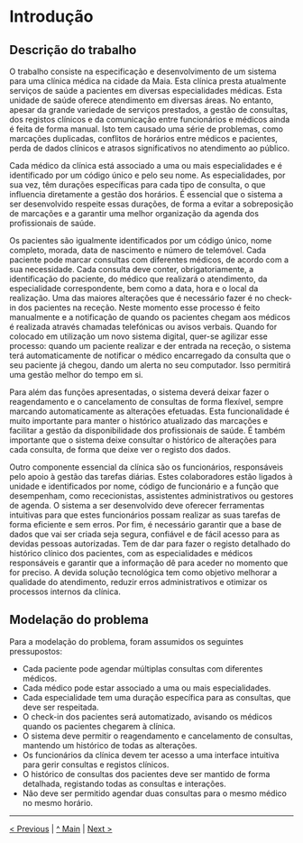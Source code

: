 # Introdução


## Descrição do trabalho
O trabalho consiste na especificação e desenvolvimento de um sistema para uma clínica médica na cidade
da Maia. Esta clínica presta atualmente serviços de saúde a pacientes em diversas especialidades médicas.
Esta unidade de saúde oferece atendimento em diversas áreas. No entanto, apesar da grande variedade
de serviços prestados, a gestão de consultas, dos registos clínicos e da comunicação entre
funcionários e médicos ainda é feita de forma manual. Isto tem causado uma série de problemas,
como marcações duplicadas, conflitos de horários entre médicos e pacientes, perda de dados
clínicos e atrasos significativos no atendimento ao público.

Cada médico da clínica está associado a uma ou mais especialidades e é identificado por um
código único e pelo seu nome. As especialidades, por sua vez, têm durações específicas para
cada tipo de consulta, o que influencia diretamente a gestão dos horários. É essencial que o
sistema a ser desenvolvido respeite essas durações, de forma a evitar a sobreposição de
marcações e a garantir uma melhor organização da agenda dos profissionais de saúde.

Os pacientes são igualmente identificados por um código único, nome completo, morada, data
de nascimento e número de telemóvel. Cada paciente pode marcar consultas com diferentes
médicos, de acordo com a sua necessidade. Cada consulta deve conter, obrigatoriamente, a
identificação do paciente, do médico que realizará o atendimento, da especialidade
correspondente, bem como a data, hora e o local da realização.
Uma das maiores alterações que é necessário fazer é no check-in dos pacientes na receção.
Neste momento esse processo é feito manualmente e a notificação de quando os pacientes
chegam aos médicos é realizada através chamadas telefónicas ou avisos verbais. Quando for
colocado em utilização um novo sistema digital, quer-se agilizar esse processo: quando um
paciente realizar e der entrada na receção, o sistema terá automaticamente de notificar o
médico encarregado da consulta que o seu paciente já chegou, dando um alerta no seu
computador. Isso permitirá uma gestão melhor do tempo em si.

Para além das funções apresentadas, o sistema deverá deixar fazer o reagendamento e o
cancelamento de consultas de forma flexível, sempre marcando automaticamente as alterações
efetuadas. Esta funcionalidade é muito importante para manter o histórico atualizado das
marcações e facilitar a gestão da disponibilidade dos profissionais de saúde. É também
importante que o sistema deixe consultar o histórico de alterações para cada consulta, de forma
que deixe ver o registo dos dados.

Outro componente essencial da clínica são os funcionários, responsáveis pelo apoio à gestão
das tarefas diárias. Estes colaboradores estão ligados à unidade e identificados por nome, código
de funcionário e a função que desempenham, como rececionistas, assistentes administrativos
ou gestores de agenda. O sistema a ser desenvolvido deve oferecer ferramentas intuitivas para
que estes funcionários possam realizar as suas tarefas de forma eficiente e sem erros.
Por fim, é necessário garantir que a base de dados que vai ser criada seja segura, confiável e de
fácil acesso para as devidas pessoas autorizadas. Tem de dar para fazer o registo detalhado do
histórico clínico dos pacientes, com as especialidades e médicos responsáveis e garantir que a
informação dê para aceder no momento que for preciso. A devida solução tecnológica tem como
objetivo melhorar a qualidade do atendimento, reduzir erros administrativos e otimizar os
processos internos da clínica. 

## Modelação do problema
Para a modelação do problema, foram assumidos os seguintes pressupostos:

* Cada paciente pode agendar múltiplas consultas com diferentes médicos.
* Cada médico pode estar associado a uma ou mais especialidades.
* Cada especialidade tem uma duração específica para as consultas, que deve ser respeitada.
* O check-in dos pacientes será automatizado, avisando os médicos quando os pacientes chegarem à clínica.
* O sistema deve permitir o reagendamento e cancelamento de consultas, mantendo um histórico de todas as alterações.
* Os funcionários da clínica devem ter acesso a uma interface intuitiva para gerir consultas e registos clínicos.
* O histórico de consultas dos pacientes deve ser mantido de forma detalhada, registando todas as consultas e interações.
* Não deve ser permitido agendar duas consultas para o mesmo médico no mesmo horário.

---
[< Previous](rei00.md) | [^ Main](/../../) | [Next >](rei02.md)
